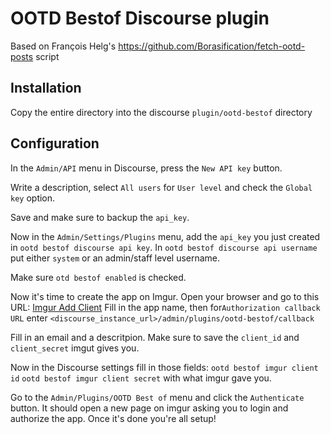 # OOTD Bestof Discourse plugin

Based on François Helg's https://github.com/Borasification/fetch-ootd-posts script

## Installation

Copy the entire directory into the discourse `plugin/ootd-bestof` directory

## Configuration

In the `Admin/API` menu in Discourse, press the `New API key` button.

Write a description, select `All users` for `User level` and check the `Global key` option.

Save and make sure to backup the `api_key`.

Now in the `Admin/Settings/Plugins` menu, add the `api_key` you just created in `ootd bestof discourse api key`. In `ootd bestof discourse api username` put either `system` or an admin/staff level username.

Make sure `otd bestof enabled` is checked.

Now it's time to create the app on Imgur.
Open your browser and go to this URL: [Imgur Add Client](https://api.imgur.com/oauth2/addclient)
Fill in the app name, then for`Authorization callback URL` enter `<discourse_instance_url>/admin/plugins/ootd-bestof/callback`

Fill in an email and a descritpion. Make sure to save the `client_id` and `client_secret` imgut gives you.

Now in the Discourse settings fill in those fields:
`ootd bestof imgur client id`
`ootd bestof imgur client secret`
with what imgur gave you.

Go to the `Admin/Plugins/OOTD Best of` menu and click the `Authenticate` button. It should open a new page on imgur asking you to login and authorize the app. Once it's done you're all setup!
